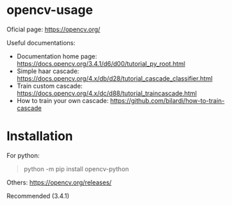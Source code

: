 # opencv-usage
Oficial page: https://opencv.org/

Useful documentations:
- Documentation home page: https://docs.opencv.org/3.4.1/d6/d00/tutorial_py_root.html
- Simple haar cascade: https://docs.opencv.org/4.x/db/d28/tutorial_cascade_classifier.html
- Train custom cascade: https://docs.opencv.org/4.x/dc/d88/tutorial_traincascade.html
- How to train your own cascade: https://github.com/bilardi/how-to-train-cascade

# Installation
For python: 
>python -m pip install opencv-python

Others: https://opencv.org/releases/

Recommended (3.4.1) 
 
